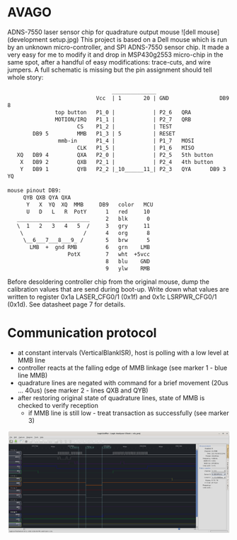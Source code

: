 # AVAGO
ADNS-7550 laser sensor chip for quadrature output mouse
![dell mouse](development setup.jpg)
This project is based on a Dell mouse which is run by an unknown micro-controller, and SPI ADNS-7550 sensor chip. It made a very easy for me to modify it and drop in MSP430g2553 micro-chip in the same spot, after a handful of easy modifications: trace-cuts, and wire jumpers. A full schematic is missing but the pin assignment should tell whole story:

```
                                 ______________
                            Vcc  | 1       20 | GND                DB9 8
               top button   P1_0 |            | P2_6   QRA
               MOTION/IRQ   P1_1 |            | P2_7   QRB
                      CS    P1_2 |            | TEST
        DB9 5         MMB   P1_3 | 5          | RESET
                mmb-in      P1_4 |            | P1_7   MOSI
                      CLK   P1_5 |            | P1_6   MISO
   XQ   DB9 4         QXA   P2_0 |            | P2_5   5th button
    X   DB9 2         QXB   P2_1 |            | P2_4   4th button
    Y   DB9 1         QYB   P2_2 |_10______11_| P2_3   QYA      DB9 3 YQ   

mouse pinout DB9:
     QYB QXB QYA QXA
      Y   X  YQ  XQ  MMB     DB9   color   MCU
      U   D   L   R  PotY      1   red     10
   _______________________     2   blk      0
   \  1   2   3   4   5  /     3   gry     11
    \                   /      4   org      8
     \__6___7___8___9_ /       5   brw      5
       LMB  +  gnd RMB         6   grn    LMB
                   PotX        7   wht  +5vcc
                               8   blu    GND
                               9   ylw    RMB
```

Before desoldering controller chip from the original mouse, dump the calibration values that are send during boot-up. Write down what values are written to register 0x1a LASER_CFG0/1 (0x1f) and 0x1c LSRPWR_CFG0/1 (0x1d). See datasheet page 7 for details.

# Communication protocol
- at constant intervals (VerticalBlankISR), host is polling with a low level at MMB line
- controller reacts at the falling edge of MMB linkage (see marker 1 - blue line MMB)
- quadrature lines are negated with command for a brief movement (20us ... 40us) (see marker 2 - lines QXB and QYB)
- after restoring original state of quadrature lines, state of MMB is checked to verify reception
  - if MMB line is still low - treat transaction as successfully (see marker 3)

![single transaction](SPI_interrupted.png)
